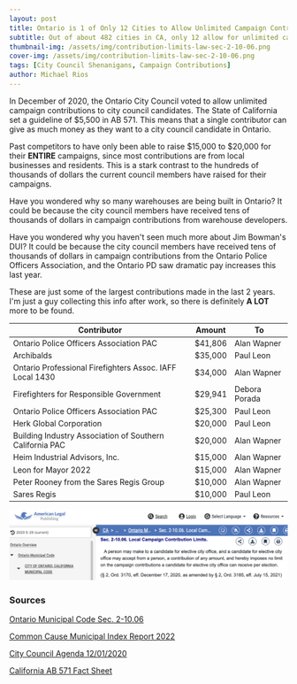 ```yaml
---
layout: post
title: Ontario is 1 of Only 12 Cities to Allow Unlimited Campaign Contributions 
subtitle: Out of about 482 cities in CA, only 12 allow for unlimited campaign contributions, and Ontario is one of them.
thumbnail-img: /assets/img/contribution-limits-law-sec-2-10-06.png
cover-img: /assets/img/contribution-limits-law-sec-2-10-06.png
tags: [City Council Shenanigans, Campaign Contributions]
author: Michael Rios
---
```


In December of 2020, the Ontario City Council voted to allow unlimited campaign contributions to city council candidates. The State of California set a guideline of $5,500 in AB 571. This means that a single contributor can give as much money as they want to a city council candidate in Ontario.

Past competitors to have only been able to raise $15,000 to $20,000 for their **ENTIRE** campaigns, since most contributions are from local businesses and residents. This is a stark contrast to the hundreds of thousands of dollars the current council members have raised for their campaigns.

Have you wondered why so many warehouses are being built in Ontario? It could be because the city council members have received tens of thousands of dollars in campaign contributions from warehouse developers.

Have you wondered why you haven't seen much more about Jim Bowman's DUI? It could be because the city council members have received tens of thousands of dollars in campaign contributions from the Ontario Police Officers Association, and the Ontario PD saw dramatic pay increases this last year.

These are just some of the largest contributions made in the last 2 years. I'm just a guy collecting this info after work, so there is definitely **A LOT** more to be found.

| Contributor                                              | Amount  | To             |
|----------------------------------------------------------|---------|----------------|
| Ontario Police Officers Association PAC                  | $41,806 | Alan Wapner    |
| Archibalds                                               | $35,000 | Paul Leon      |
| Ontario Professional Firefighters Assoc. IAFF Local 1430 | $34,000 | Alan Wapner    |
| Firefighters for Responsible Government                  | $29,941 | Debora Porada  |
| Ontario Police Officers Association PAC                  | $25,300 | Paul Leon      |
| Herk Global Corporation                                  | $20,000 | Paul Leon      |
| Building Industry Association of Southern California PAC | $20,000 | Alan Wapner    |
| Heim Industrial Advisors, Inc.                           | $15,000 | Alan Wapner    |
| Leon for Mayor 2022                                      | $15,000 | Alan Wapner    |
| Peter Rooney from the Sares Regis Group                  | $10,000 | Alan Wapner    |
| Sares Regis                                              | $10,000 | Paul Leon      |

![contribution limits law sec 2-10.06](/assets/img/contribution-limits-law-sec-2-10-06.png)

### Sources

[Ontario Municipal Code Sec. 2-10.06](https://codelibrary.amlegal.com/codes/ontarioca/latest/ontario_ca/0-0-0-65998)

[Common Cause Municipal Index Report 2022](https://www.commoncause.org/california/wp-content/uploads/2024/04/CA-Municipal-Index-Reportv3-Final.pdf)

[City Council Agenda 12/01/2020](https://www.ontarioca.gov/sites/default/files/Ontario-Files/City-Clerk-Records-Management/20201201Agenda.pdf)

[California AB 571 Fact Sheet](https://www.fppc.ca.gov/content/dam/fppc/NS-Documents/TAD/Campaign%20Documents/AB_571_Fact_Sheet_Final.pdf)
